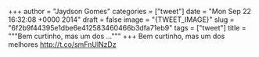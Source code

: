 
+++
author = "Jaydson Gomes"
categories = ["tweet"]
date = "Mon Sep 22 16:32:08 +0000 2014"
draft = false
image = "{TWEET_IMAGE}"
slug = "6f2b9f44395e1dbe6e412583460466b3dfa71eb9"
tags = ["tweet"]
title = """Bem curtinho, mas um dos ..."""
+++
Bem curtinho, mas um dos melhores http://t.co/smFnUlNzDz
